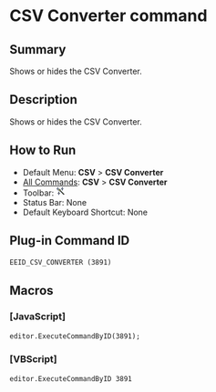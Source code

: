 # CSV Converter command

## Summary

Shows or hides the CSV Converter.

## Description

Shows or hides the CSV Converter.

## How to Run

- Default Menu: **CSV** \> **CSV Converter**
- [All Commands](../tools/all_commands): **CSV** \> **CSV Converter**
- Toolbar: ![](../../images/convert_to.gif)
- Status Bar: None
- Default Keyboard Shortcut: None

## Plug-in Command ID

```
EEID_CSV_CONVERTER (3891)
```

## Macros

### \[JavaScript\]

```
editor.ExecuteCommandByID(3891);
```

### \[VBScript\]

```
editor.ExecuteCommandByID 3891
```
